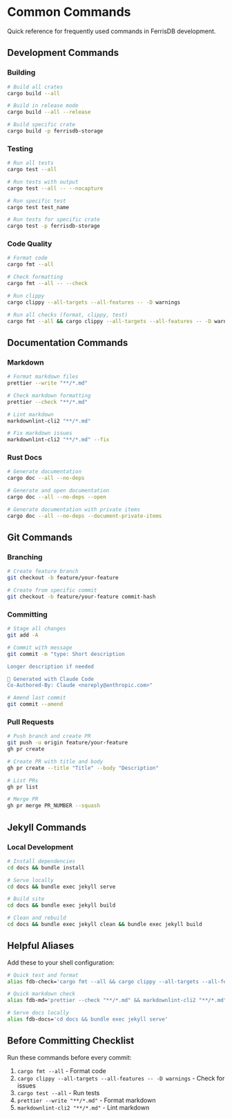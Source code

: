 # Common Commands

Quick reference for frequently used commands in FerrisDB development.

## Development Commands

### Building

```bash
# Build all crates
cargo build --all

# Build in release mode
cargo build --all --release

# Build specific crate
cargo build -p ferrisdb-storage
```

### Testing

```bash
# Run all tests
cargo test --all

# Run tests with output
cargo test --all -- --nocapture

# Run specific test
cargo test test_name

# Run tests for specific crate
cargo test -p ferrisdb-storage
```

### Code Quality

```bash
# Format code
cargo fmt --all

# Check formatting
cargo fmt --all -- --check

# Run clippy
cargo clippy --all-targets --all-features -- -D warnings

# Run all checks (format, clippy, test)
cargo fmt --all && cargo clippy --all-targets --all-features -- -D warnings && cargo test --all
```

## Documentation Commands

### Markdown

```bash
# Format markdown files
prettier --write "**/*.md"

# Check markdown formatting
prettier --check "**/*.md"

# Lint markdown
markdownlint-cli2 "**/*.md"

# Fix markdown issues
markdownlint-cli2 "**/*.md" --fix
```

### Rust Docs

```bash
# Generate documentation
cargo doc --all --no-deps

# Generate and open documentation
cargo doc --all --no-deps --open

# Generate documentation with private items
cargo doc --all --no-deps --document-private-items
```

## Git Commands

### Branching

```bash
# Create feature branch
git checkout -b feature/your-feature

# Create from specific commit
git checkout -b feature/your-feature commit-hash
```

### Committing

```bash
# Stage all changes
git add -A

# Commit with message
git commit -m "type: Short description

Longer description if needed

🤖 Generated with Claude Code
Co-Authored-By: Claude <noreply@anthropic.com>"

# Amend last commit
git commit --amend
```

### Pull Requests

```bash
# Push branch and create PR
git push -u origin feature/your-feature
gh pr create

# Create PR with title and body
gh pr create --title "Title" --body "Description"

# List PRs
gh pr list

# Merge PR
gh pr merge PR_NUMBER --squash
```

## Jekyll Commands

### Local Development

```bash
# Install dependencies
cd docs && bundle install

# Serve locally
cd docs && bundle exec jekyll serve

# Build site
cd docs && bundle exec jekyll build

# Clean and rebuild
cd docs && bundle exec jekyll clean && bundle exec jekyll build
```

## Helpful Aliases

Add these to your shell configuration:

```bash
# Quick test and format
alias fdb-check='cargo fmt --all && cargo clippy --all-targets --all-features -- -D warnings && cargo test --all'

# Quick markdown check
alias fdb-md='prettier --check "**/*.md" && markdownlint-cli2 "**/*.md"'

# Serve docs locally
alias fdb-docs='cd docs && bundle exec jekyll serve'
```

## Before Committing Checklist

Run these commands before every commit:

1. `cargo fmt --all` - Format code
2. `cargo clippy --all-targets --all-features -- -D warnings` - Check for issues
3. `cargo test --all` - Run tests
4. `prettier --write "**/*.md"` - Format markdown
5. `markdownlint-cli2 "**/*.md"` - Lint markdown